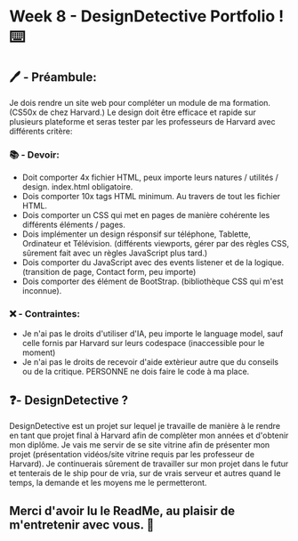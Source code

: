 # Week 8 - DesignDetective Portfolio ! ⌨️

## 🖊️ - Préambule:

Je dois rendre un site web pour compléter un module de ma formation. (CS50x de chez Harvard.)
Le design doit être efficace et rapide sur plusieurs plateforme et seras tester par les professeurs de Harvard avec différents critère:

### 📚 - Devoir:
* Doit comporter 4x fichier HTML, peux importe leurs natures / utilités / design. index.html obligatoire.
* Dois comporter 10x tags HTML minimum. Au travers de tout les fichier HTML.
* Dois comporter un CSS qui met en pages de manière cohérente les différents éléments / pages.
* Dois implémenter un design résponsif sur téléphone, Tablette, Ordinateur et Télévision. (différents viewports, gérer par des règles CSS, sûrement fait avec un règles JavaScript plus tard.)
* Dois comporter du JavaScript avec des events listener et de la logique. (transition de page, Contact form, peu importe)
* Dois comporter des élément de BootStrap. (bibliothèque CSS qui m'est inconnue).

### ❌ - Contraintes:
* Je n'ai pas le droits d'utiliser d'IA, peu importe le language model, sauf celle fornis par Harvard sur leurs codespace (inaccessible pour le moment)
* Je n'ai pas le droits de recevoir d'aide extèrieur autre que du conseils ou de la critique. PERSONNE ne dois faire le code à ma place.


## ❓- DesignDetective ?

DesignDetective est un projet sur lequel je travaille de manière à le rendre en tant que projet final à Harvard afin de complèter mon années et d'obtenir mon diplôme.
Je vais me servir de se site vitrine afin de présenter mon projet (présentation vidéos/site vitrine requis par les professeur de Harvard). Je continuerais sûrement de travailler sur mon projet dans le futur et tenterais de le ship pour de vria, sur de vrais serveur et autres quand le temps, la demande et les moyens me le permetteront.

## Merci d'avoir lu le ReadMe, au plaisir de m'entretenir avec vous. 🌈

